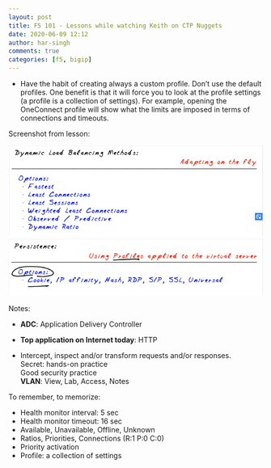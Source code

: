 ```yaml
---
layout: post
title: F5 101 - Lessons while watching Keith on CTP Nuggets
date: 2020-06-09 12:12
author: har-singh
comments: true
categories: [f5, bigip]
---
```


- Have the habit of creating always a custom profile. Don’t use the default profiles. One benefit is that it will force you to look at the profile settings (a profile is a collection of settings). For example, opening the OneConnect profile will show what the limits are imposed in terms of connections and timeouts.

Screenshot from lesson:

![F5 101 Image](/assets/imgs/f5-101-image.png)
![F5 101 Image 1](/assets/imgs/f5-101-image-1.png)

Notes:

- **ADC**: Application Delivery Controller  
- **Top application on Internet today**: HTTP

- Intercept, inspect and/or transform requests and/or responses.  
  Secret: hands-on practice  
  Good security practice  
  **VLAN**: View, Lab, Access, Notes

To remember, to memorize:

- Health monitor interval: 5 sec  
- Health monitor timeout: 16 sec  
- Available, Unavailable, Offline, Unknown  
- Ratios, Priorities, Connections (R:1 P:0 C:0)  
- Priority activation  
- Profile: a collection of settings
